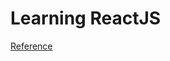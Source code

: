 # Learning ReactJS

[Reference](https://medium.freecodecamp.org/learn-react-js-in-5-minutes-526472d292f4)

